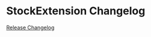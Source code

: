 # StockExtension Changelog

[Release Changelog](https://github.com/spryker/stock-extension/releases)
